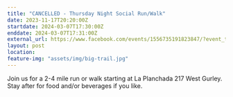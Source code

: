 ```yaml
---
title: "CANCELLED - Thursday Night Social Run/Walk"
date: 2023-11-17T20:20:00Z
startdate: 2024-03-07T17:30:00Z
enddate: 2024-03-07T17:31:00Z
external_url: https://www.facebook.com/events/1556735191823847/?event_time_id=1556735251823841
layout: post
location: 
feature-img: "assets/img/big-trail.jpg"
---
```


Join us for a 2-4 mile run or walk starting at La Planchada 217 West Gurley. Stay after for food and/or beverages if you like. <br>
  <br>
  
